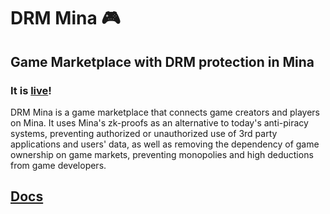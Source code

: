 # DRM Mina 🎮
## Game Marketplace with DRM protection in Mina

### It is [live](https://drmmina.com)! 

DRM Mina is a game marketplace that connects game creators and players on Mina. It uses Mina's zk-proofs as an alternative to today's anti-piracy systems, preventing authorized or unauthorized use of 3rd party applications and users' data, as well as removing the dependency of game ownership on game markets, preventing monopolies and high deductions from game developers. 

## [Docs](https://docs.drmmina.com)
